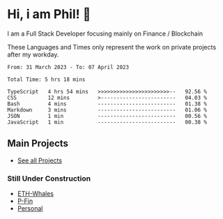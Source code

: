 # Hi, i am Phil! 👋
I am a Full Stack Developer focusing mainly on Finance / Blockchain

These Languages and Times only represent the work on private projects after my workday.
<!--START_SECTION:waka-->

```text
From: 31 March 2023 - To: 07 April 2023

Total Time: 5 hrs 18 mins

TypeScript   4 hrs 54 mins   >>>>>>>>>>>>>>>>>>>>>>>--   92.56 %
CSS          12 mins         >------------------------   04.03 %
Bash         4 mins          -------------------------   01.38 %
Markdown     3 mins          -------------------------   01.06 %
JSON         1 min           -------------------------   00.56 %
JavaScript   1 min           -------------------------   00.38 %
```

<!--END_SECTION:waka-->

## Main Projects
- [See all Projects](https://www.github.com/phil-schmidtke/projects)
### Still Under Construction
- [ETH-Whales](https://www.eth-whales.com)
- [P-Fin](https://www.p-fin.de)
- [Personal](https://www.phil-schmidtke.de)
